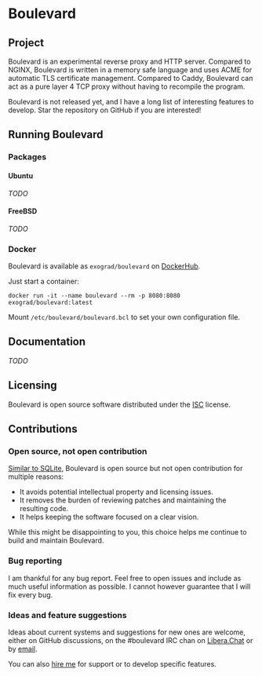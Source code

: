 # Boulevard
## Project
Boulevard is an experimental reverse proxy and HTTP server. Compared to NGINX,
Boulevard is written in a memory safe language and uses ACME for automatic TLS
certificate management. Compared to Caddy, Boulevard can act as a pure layer 4
TCP proxy without having to recompile the program.

Boulevard is not released yet, and I have a long list of interesting features to
develop. Star the repository on GitHub if you are interested!

## Running Boulevard
### Packages
#### Ubuntu
_TODO_

#### FreeBSD
_TODO_

### Docker
Boulevard is available as `exograd/boulevard` on
[DockerHub](https://hub.docker.com/r/exograd/boulevard).

Just start a container:

    docker run -it --name boulevard --rm -p 8080:8080 exograd/boulevard:latest

Mount `/etc/boulevard/boulevard.bcl` to set your own configuration file.

## Documentation
_TODO_

## Licensing
Boulevard is open source software distributed under the
[ISC](https://opensource.org/licenses/ISC) license.

## Contributions
### Open source, not open contribution
[Similar to SQLite](https://www.sqlite.org/copyright.html), Boulevard is open
source but not open contribution for multiple reasons:

- It avoids potential intellectual property and licensing issues.
- It removes the burden of reviewing patches and maintaining the resulting
  code.
- It helps keeping the software focused on a clear vision.

While this might be disappointing to you, this choice helps me continue to build
and maintain Boulevard.

### Bug reporting
I am thankful for any bug report. Feel free to open issues and include as much
useful information as possible. I cannot however guarantee that I will fix every
bug.

### Ideas and feature suggestions
Ideas about current systems and suggestions for new ones are welcome, either on
GitHub discussions, on the #boulevard IRC chan on
[Libera.Chat](https://libera.chat) or by [email](mailto:nicolas@n16f.net).

You can also [hire me](mailto:nicolas@exograd.com) for support or to develop
specific features.
